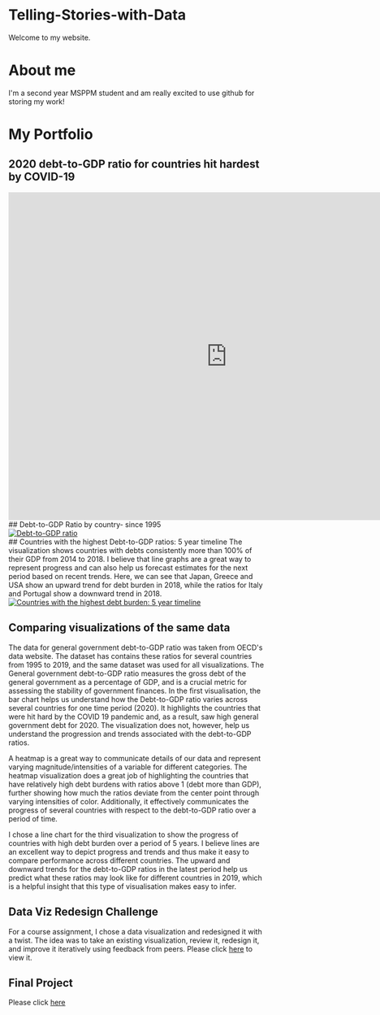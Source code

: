 # Telling-Stories-with-Data
Welcome to my website.
# About me
I'm a second year MSPPM student and am really excited to use github for storing my work!
# My Portfolio
## 2020 debt-to-GDP ratio for countries hit hardest by COVID-19
<iframe src="https://data.oecd.org/chart/7eXT" width="860" height="645" style="border: 0" mozallowfullscreen="true" webkitallowfullscreen="true" allowfullscreen="true"><a href="https://data.oecd.org/chart/7eXT" target="_blank">OECD Chart: General government debt, Total, % of GDP, Annual, 2020</a></iframe>
## Debt-to-GDP Ratio by country- since 1995
<div class='tableauPlaceholder' id='viz1699402240703' style='position: relative'><noscript><a href='#'><img alt='Debt-to-GDP ratio ' src='https:&#47;&#47;public.tableau.com&#47;static&#47;images&#47;Go&#47;Govt-GDP-debt&#47;Debt-to-GDPratio&#47;1_rss.png' style='border: none' /></a></noscript><object class='tableauViz'  style='display:none;'><param name='host_url' value='https%3A%2F%2Fpublic.tableau.com%2F' /> <param name='embed_code_version' value='3' /> <param name='site_root' value='' /><param name='name' value='Govt-GDP-debt&#47;Debt-to-GDPratio' /><param name='tabs' value='no' /><param name='toolbar' value='yes' /><param name='static_image' value='https:&#47;&#47;public.tableau.com&#47;static&#47;images&#47;Go&#47;Govt-GDP-debt&#47;Debt-to-GDPratio&#47;1.png' /> <param name='animate_transition' value='yes' /><param name='display_static_image' value='yes' /><param name='display_spinner' value='yes' /><param name='display_overlay' value='yes' /><param name='display_count' value='yes' /><param name='language' value='en-US' /></object></div>
<script type='text/javascript'>
  var divElement = document.getElementById('viz1699402240703');
  var vizElement = divElement.getElementsByTagName('object')[0];
  vizElement.style.width='100%';vizElement.style.height=(divElement.offsetWidth*0.75)+'px';
  var scriptElement = document.createElement('script');
  scriptElement.src = 'https://public.tableau.com/javascripts/api/viz_v1.js';
  vizElement.parentNode.insertBefore(scriptElement, vizElement);
</script>
## Countries with the highest Debt-to-GDP ratios: 5 year timeline
The visualization shows countries with debts consistently more than 100% of their GDP from 2014 to 2018. I believe that line graphs are a great way to represent progress and can also help us forecast estimates for the next period based on recent trends. Here, we can see that Japan, Greece and USA show an upward trend for debt burden in 2018, while the ratios for Italy and Portugal show a downward trend in 2018.
<div class='tableauPlaceholder' id='viz1699421618838' style='position: relative'><noscript><a href='#'><img alt='Countries with the highest debt burden: 5 year timeline ' src='https:&#47;&#47;public.tableau.com&#47;static&#47;images&#47;Hi&#47;HighestGovt-GDP-debtratios&#47;Sheet2&#47;1_rss.png' style='border: none' /></a></noscript><object class='tableauViz'  style='display:none;'><param name='host_url' value='https%3A%2F%2Fpublic.tableau.com%2F' /> <param name='embed_code_version' value='3' /> <param name='site_root' value='' /><param name='name' value='HighestGovt-GDP-debtratios&#47;Sheet2' /><param name='tabs' value='no' /><param name='toolbar' value='yes' /><param name='static_image' value='https:&#47;&#47;public.tableau.com&#47;static&#47;images&#47;Hi&#47;HighestGovt-GDP-debtratios&#47;Sheet2&#47;1.png' /> <param name='animate_transition' value='yes' /><param name='display_static_image' value='yes' /><param name='display_spinner' value='yes' /><param name='display_overlay' value='yes' /><param name='display_count' value='yes' /><param name='language' value='en-US' /><param name='filter' value='publish=yes' /></object></div>
<script type='text/javascript'>
  var divElement = document.getElementById('viz1699421618838');
  var vizElement = divElement.getElementsByTagName('object')[0];
  vizElement.style.width='100%';vizElement.style.height=(divElement.offsetWidth*0.75)+'px';
  var scriptElement = document.createElement('script'); 
  scriptElement.src = 'https://public.tableau.com/javascripts/api/viz_v1.js';
  vizElement.parentNode.insertBefore(scriptElement, vizElement);
</script>

## Comparing visualizations of the same data
The data for general government debt-to-GDP ratio was taken from OECD's data website. The dataset has contains these ratios for several countries from 1995 to 2019, and the same dataset was used for all  visualizations. The General government debt-to-GDP ratio measures the gross debt of the general government as a percentage of GDP, and is a crucial metric for assessing the stability of government finances.
In the first visualisation, the bar chart helps us understand how the Debt-to-GDP ratio varies across several countries for one time period (2020). It highlights the countries that were hit hard by the COVID 19 pandemic and, as a result, saw high general government debt for 2020. The visualization does not, however, help us understand the progression and trends associated with the debt-to-GDP ratios.

A heatmap is a great way to communicate details of our data and represent varying magnitude/intensities of a variable for different categories. The heatmap visualization does a great job of highlighting the countries that have relatively high debt burdens with ratios above 1 (debt more than GDP), further showing how much the ratios deviate from the center point through varying intensities of color. Additionally, it effectively communicates the progress of several countries with respect to the debt-to-GDP ratio over a period of time.

I chose a line chart for the third visualization to show the progress of countries with high debt burden over a period of 5 years. I believe lines are an excellent way to depict progress and trends and thus make it easy to compare performance across different countries. The upward and downward trends for the debt-to-GDP ratios in the latest period help us predict what these ratios may look like for different countries in 2019, which is a helpful insight that this type of visualisation makes easy to infer.

## Data Viz Redesign Challenge 

For a course assignment, I chose a data visualization and redesigned it with a twist. The idea was to take an existing visualization, review it, redesign it, and improve it iteratively using feedback from peers. Please click [here](https://fmisbah.github.io/Data-Viz-Redesign-Challenge/) to view it.

## Final Project

Please click [here](https://fmisbah.github.io/TSwD-Final-Project/)


